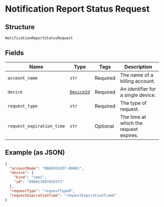 
# Notification Report Status Request

## Structure

`NotificationReportStatusRequest`

## Fields

| Name | Type | Tags | Description |
|  --- | --- | --- | --- |
| `account_name` | `str` | Required | The name of a billing account. |
| `device` | [`DeviceId`](../../doc/models/device-id.md) | Required | An identifier for a single device. |
| `request_type` | `str` | Required | The type of request. |
| `request_expiration_time` | `str` | Optional | The time at which the request expires. |

## Example (as JSON)

```json
{
  "accountName": "0868924207-00001",
  "device": {
    "kind": "imei",
    "id": "990013907835573"
  },
  "requestType": "requestType8",
  "requestExpirationTime": "requestExpirationTime6"
}
```

